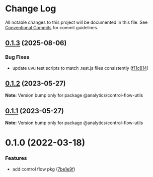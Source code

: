 # Change Log

All notable changes to this project will be documented in this file.
See [Conventional Commits](https://conventionalcommits.org) for commit guidelines.

## [0.1.3](https://github.com/DavidWells/analytics/compare/@analytics/control-flow-utils@0.1.2...@analytics/control-flow-utils@0.1.3) (2025-08-06)


### Bug Fixes

* update uvu test scripts to match .test.js files consistently ([f11c814](https://github.com/DavidWells/analytics/commit/f11c8142862a9ff4a7c102411f3b40cf2689aa51))





## [0.1.2](https://github.com/DavidWells/analytics/tree/master/packages/analytics-util-control-flow-utils/compare/@analytics/control-flow-utils@0.1.1...@analytics/control-flow-utils@0.1.2) (2023-05-27)

**Note:** Version bump only for package @analytics/control-flow-utils





## [0.1.1](https://github.com/DavidWells/analytics/tree/master/packages/analytics-util-control-flow-utils/compare/@analytics/control-flow-utils@0.1.0...@analytics/control-flow-utils@0.1.1) (2023-05-27)

**Note:** Version bump only for package @analytics/control-flow-utils





# 0.1.0 (2022-03-18)


### Features

* add control flow pkg ([7be1e9f](https://github.com/DavidWells/analytics/tree/master/packages/analytics-util-control-flow-utils/commit/7be1e9f11c213e4a2a9887659e813c846f220aa7))
